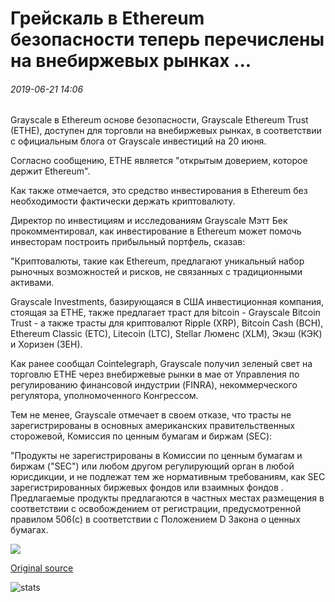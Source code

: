 # Грейскаль в Ethereum безопасности теперь перечислены на внебиржевых рынках ...

###### 2019-06-21 14:06

Grayscale в Ethereum основе безопасности, Grayscale Ethereum Trust (ETHE), доступен для торговли на внебиржевых рынках, в соответствии с официальным блога от Grayscale инвестиций на 20 июня.

Согласно сообщению, ETHE является "открытым доверием, которое держит Ethereum".

Как также отмечается, это средство инвестирования в Ethereum без необходимости фактически держать криптовалюту.

Директор по инвестициям и исследованиям Grayscale Мэтт Бек прокомментировал, как инвестирование в Ethereum может помочь инвесторам построить прибыльный портфель, сказав:

"Криптовалюты, такие как Ethereum, предлагают уникальный набор рыночных возможностей и рисков, не связанных с традиционными активами.

Grayscale Investments, базирующаяся в США инвестиционная компания, стоящая за ETHE, также предлагает траст для bitcoin - Grayscale Bitcoin Trust - а также трасты для криптовалют Ripple (XRP), Bitcoin Cash (BCH), Ethereum Classic (ETC), Litecoin (LTC), Stellar Люменс (XLM), Экэш (КЭК) и Хоризен (ЗЕН).

Как ранее сообщал Cointelegraph, Grayscale получил зеленый свет на торговлю ETHE через внебиржевые рынки в мае от Управления по регулированию финансовой индустрии (FINRA), некоммерческого регулятора, уполномоченного Конгрессом.

Тем не менее, Grayscale отмечает в своем отказе, что трасты не зарегистрированы в основных американских правительственных сторожевой, Комиссия по ценным бумагам и биржам (SEC):

"Продукты не зарегистрированы в Комиссии по ценным бумагам и биржам ("SEC") или любом другом регулирующий орган в любой юрисдикции, и не подлежат тем же нормативным требованиям, как SEC зарегистрированных биржевых фондов или взаимных фондов . Предлагаемые продукты предлагаются в частных местах размещения в соответствии с освобождением от регистрации, предусмотренной правилом 506(c) в соответствии с Положением D Закона о ценных бумагах.

![](https://s3.cointelegraph.com/storage/uploads/view/bb6b0d305979c80c03f369b54304520c.png)

[Original source](https://cointelegraph.com/news/grayscales-ethereum-security-now-listed-on-otc-markets)

![stats](https://c.statcounter.com/11760860/0/a89fa40b/1/ "stats")